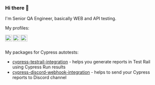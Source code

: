 ### Hi there 👋

I'm Senior QA Engineer, basically WEB and API testing.

My profiles:

<a href="https://github.com/Smoliarick"><img align="left" alt="Ivan's Github" width="22px" src="https://github.githubassets.com/favicons/favicon.png"></a>
<a href="https://www.linkedin.com/in/smoliarick"><img align="left" alt="Ivan's LinkedIn" width="22px" src="https://static.licdn.com/sc/h/akt4ae504epesldzj74dzred8"></a>
<a href="https://dev.to/smoliarick"><img align="left" alt="Ivan's DEV Community account" width="22px" src="https://res.cloudinary.com/practicaldev/image/fetch/s--T8ep-K_P--/c_fill,f_auto,fl_progressive,h_90,q_auto,w_90/https://dev-to-uploads.s3.amazonaws.com/uploads/user/profile_image/3/13d3b32a-d381-4549-b95e-ec665768ce8f.png"></a>


<br><br>

My packages for Cypress autotests:

- [cypress-testrail-integration](https://www.npmjs.com/package/cypress-testrail-integration) - helps you generate reports in Test Rail using Cypress Run results
- [cypress-discord-webhook-integration](https://www.npmjs.com/package/cypress-discord-webhook-integration) - helps to send your Cypress reports to Discord channel
